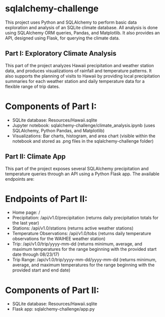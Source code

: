 # sqlalchemy-challenge

This project uses Python and SQLAlchemy to perform basic data exploration and analysis of an SQLite climate database.
All analysis is done using SQLAlchemy ORM queries, Pandas, and Matplotlib.
It also provides an API, designed using Flask, for querying the climate data.

## Part I: Exploratory Climate Analysis

This part of the project analyzes Hawaii precipitation and weather station data, and produces visualizations of rainfall and temperature patterns.
It also supports the planning of visits to Hawaii by providing local precipitation summaries for each weather station and daily temperature data for a flexible range of trip dates.

# Components of Part I:

- SQLite database: Resources/Hawaii.sqlite
- Jupyter notebook: sqlalchemy-challenge/climate_analysis.ipynb (uses SQLAlchemy, Python Pandas, and Matplotlib)
- Visualizations: Bar charts, histogram, and area chart (visible within the notebook and stored as .png files in the sqlalchemy-challenge folder)

## Part II: Climate App

This part of the project exposes several SQLAlchemy precipitation and temperature queries through an API using a Python Flask app.
The available endpoints are:

# Endpoints of Part II:

- Home page: /
- Precipitation: /api/v1.0/precipitation (returns daily precipitation totals for the last year)
- Stations: /api/v1.0/stations (returns active weather stations)
- Temperature Observations: /api/v1.0/tobs (returns daily temperature observations for the WAIHEE weather station)
- Trip: /api/v1.0/trip/yyyy-mm-dd (returns minimum, average, and maximum temperatures for the range beginning with the provided start date through 08/23/17)
- Trip Range: /api/v1.0/trip/yyyy-mm-dd/yyyy-mm-dd (returns minimum, average, and maximum temperatures for the range beginning with the provided start and end date)

# Components of Part II:

- SQLite database: Resources/Hawaii.sqlite
- Flask app: sqlalchemy-challenge/app.py
